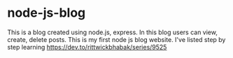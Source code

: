 # node-js-blog
This is a blog created using node.js, express. In this blog users can view, create, delete posts. This is my first node js blog website.
I've listed step by step learning https://dev.to/rittwickbhabak/series/9525
